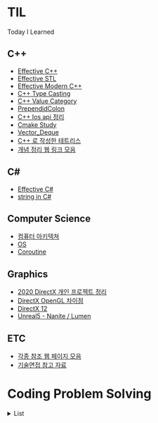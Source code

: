 # TIL
Today I Learned


## C++
- [Effective C++](https://github.com/wlsvy/TIL/tree/master/Document/C%2B%2B/Effective%20C%2B%2B/EffectiveCPP/EffectiveCPP/EffectiveC%2B%2B)
- [Effective STL](https://github.com/wlsvy/TIL/tree/master/Document/C%2B%2B/EffectiveSTL/EffectiveSTL/EffectiveSTL)
- [Effective Modern C++](https://github.com/wlsvy/TIL/tree/master/Document/C%2B%2B/Effective%20Modern%20C%2B%2B/EffectiveModernCpp)
- [C++ Type Casting](https://github.com/wlsvy/TIL/blob/master/Document/C++/Cpp%20Type%20Casting.md)
- [C++ Value Category](https://github.com/wlsvy/TIL/blob/master/Document/C%2B%2B/C%2B%2B%20Value%20Category.md)
- [PrependidColon](https://github.com/wlsvy/TIL/blob/master/Document/C%2B%2B/PrependedColon.md)
- [C++ Ios api 정리](https://gist.github.com/wlsvy/329df8104a9b51bd65f6cda0dc2acde4#Category)
- [Cmake Study](https://github.com/wlsvy/CMake_Study)
- [Vector_Deque](https://github.com/wlsvy/TIL/blob/master/Document/C%2B%2B/Vector_Deque.md)
- [C++ 로 작성한 테트리스](https://github.com/wlsvy/Tetris)
- [개념 정리 웹 링크 모음](https://github.com/wlsvy/TIL/blob/master/Document/C%2B%2B/cppStudyReference.md)

## C#
- [Effective C#](https://github.com/wlsvy/TIL/tree/master/Document/C%23/Effective%20CSharp/EffectiveCSharp)
- [string in C#](https://github.com/wlsvy/TIL/blob/master/Document/C%23/String.md)

## Computer Science
- [컴퓨터 아키텍쳐](https://github.com/wlsvy/TIL/blob/master/Document/ComputerScience/ComputerArchitecture.md)
- [OS](https://github.com/wlsvy/TIL/blob/master/Document/ComputerScience/OperatingSystem.md)
- [Coroutine](https://github.com/wlsvy/TIL/blob/master/Document/ComputerScience/Coroutine.md)

## Graphics
- [2020 DirectX 개인 프로젝트 정리](https://github.com/wlsvy/TIL/blob/master/Document/Graphics/2020_DirectX_Project.md)
- [DirectX OpenGL 차이점](https://github.com/wlsvy/TIL/blob/master/Document/Graphics/DirectX_OpenGL_Difference.md)
- [DirectX 12](https://github.com/wlsvy/TIL/blob/master/Document/Graphics/DirectX12.md)
- [Unreal5 - Nanite / Lumen](https://github.com/wlsvy/TIL/blob/master/Document/Graphics/Unreal5_NaniteAndLumen.md)

## ETC
- [각종 참조 웹 페이지 모음](https://gist.github.com/wlsvy/8e4762beb84729aecb6262a0fbf69b24)
- [기술면접 참고 자료](https://github.com/wlsvy/TIL/blob/master/Document/InterviewPreparation/tech-interview-Reference.md)

# Coding Problem Solving

<details>
<summary>List</summary>

문제 | 분류 | 설명 | 해답 코드  
|---|---|---|---|
[소수 만들기](https://programmers.co.kr/learn/courses/30/lessons/12977), [소수 찾기](https://programmers.co.kr/learn/courses/30/lessons/12921#) | 소수 | 앞으로 소수 관련 문제 풀때 참조합시다. | [MakePrime](https://github.com/wlsvy/TIL/blob/master/Coding_Problem_Solving/MakePrime.cpp), [FindPrime](https://github.com/wlsvy/TIL/blob/master/Coding_Problem_Solving/FindPrime.cpp)
[KnightL on a Chessboard](https://www.hackerrank.com/challenges/knightl-on-chessboard/problem) | BFS, 중급 | 체스판 한쪽 끝에서 반대편 끝까지 체스말(나이트Knight)를 최소 몇 번 안에 이동시킬 수 있는지 찾기 | [KnightL on a Chessboard](https://github.com/wlsvy/TIL/blob/master/Coding_Problem_Solving/KnightL%20on%20a%20Chessboard.md)
[Friend Circle Queries](https://www.hackerrank.com/challenges/friend-circle-queries/problem) | UnionFind, 중급 | 여러 사람들 중 악수한 사람끼리 이어진 그룹의 크기 구하기 | [Friend Circle Queries](https://github.com/wlsvy/TIL/blob/master/Coding_Problem_Solving/Friend%20Circle%20Queries.cpp)
[Connected Cells in a Grid](https://www.hackerrank.com/challenges/connected-cell-in-a-grid/problem) | DFS, 그래프, 중급 | 조건을 만족하는 인접한 셀(cell) 연결된 총 갯수 구하기 | [Connected Cells in a Grid](https://github.com/wlsvy/TIL/blob/master/Coding_Problem_Solving/Connected%20Cells%20in%20a%20Grid.cpp)
[Cut the Tree](https://www.hackerrank.com/challenges/cut-the-tree/problem) | DFS, 그래프, 중급 | 노드로 이루어진 트리의 특정 선분을 잘랐을 때 분할된 트리 노드의 가중치 합 구하기, DFS 응용. 재귀 함수 호출 할때 깊이 들어가면서 가중치 합을 연산하는 것이 아닌, 함수 호출이 끝나고 빠져나오면서 연산하는 것이 포인트 | [Cut the Tree](https://github.com/wlsvy/TIL/blob/master/Coding_Problem_Solving/Cut%20the%20Tree.cpp)
[Count Luck](https://www.hackerrank.com/challenges/count-luck/problem) | DFS, 미로 | 미로의 목적지에 도달할 때 까지 마주친 갈림길의 수 구하기 | [Count Luck](https://github.com/wlsvy/TIL/blob/master/Coding_Problem_Solving/Count%20Luck.cpp)
[Synchronous Shopping](https://www.hackerrank.com/challenges/synchronous-shopping/problem) | BFS, 다익스트라 | BFS 고난도 문제, 두 마리의 고양이가 상점가를 돌면서 종류별로 생선을 구한다. 두 마리 고양이가 목적지에서 만날 때까지 두 마리 고양이의 이동거리 중 최대값 구하기 | [Synchronous Shopping](https://gist.github.com/wlsvy/e0602509012c0d794f4164a3b4a13e4d)
[Minimum Loss](https://www.hackerrank.com/challenges/minimum-loss/problem) | 정렬 | 배열의 원소 중, A - B 가 음수이면서 그 절대값 차이가 제일 작을 때의 값 찾기 | [Minimum Loss](https://github.com/wlsvy/TIL/blob/master/Coding_Problem_Solving/Minimum%20Loss.cpp)
[Matrix Layer Rotation](https://www.hackerrank.com/challenges/matrix-rotation-algo/problem) | 이중 배열, 테두리 회정 | 이중 배열의 원소들을 반시계 방향으로 회전 | [Matrix Layer Rotation](https://github.com/wlsvy/TIL/blob/master/Coding_Problem_Solving/Matrix%20Layer%20Rotation.cpp)  + [이중 배열을 회전시키는 방법들](https://github.com/wlsvy/TIL/blob/master/Coding_Problem_Solving/RotateMatrix.cpp)
[Snakes and Ladders](https://www.hackerrank.com/challenges/the-quickest-way-up/problem) | BFS | 뱀과 사다리 게임, 시작 지점에서 도착 지점에 도달하기 까지 주사위를 최소 몇 번 던져야 하는지 구하기, 주사위 면에 따른 BFS 분기를 활용하는 것이 포인트 | [Snakes and Ladders](https://github.com/wlsvy/TIL/blob/master/Coding_Problem_Solving/Snakes%20and%20Ladders_QuickWay.cpp)
[Red Knight's Shortest Path](https://www.hackerrank.com/challenges/red-knights-shortest-path/problem) | BFS 응용 <br>경로 기록 <br>중복 경로 처리 <br>체스 | 체스말 옮기기, 시작 지점에서 도착 지점 까지 도달하기 위한 최소 이동 횟수 및 목적지까지 이동한 방향 출력, 그리고 중복되는 경로가 존재하면 규칙에 따라 우선순위에 높은 경로를 선택. | [Red Knight's Shortest Path](https://github.com/wlsvy/TIL/blob/master/Coding_Problem_Solving/Red%20Knight's%20Shortest%20Path.cpp)
[Short Palindrome](https://www.hackerrank.com/challenges/short-palindrome/problem) | DP <br>문자열 | (난이도 어려움) 특정 문자열에서 조건을 만족하는 경우의 수 찾기.<br> (0 <= a < b < c < d < 문자열 길이, str[a] == str[d] && str[b] == str[c]) | [Short Palindrome](https://github.com/wlsvy/TIL/blob/master/Coding_Problem_Solving/Short%20Palindrome.cpp)
[Prim's (MST) : Special Subtree](https://www.hackerrank.com/challenges/primsmstsub/problem) | Prim <br>그래프 | 최소 신장 트리를 구하는 prim 알고리즘 작성 | [Prim_MST](https://github.com/wlsvy/TIL/blob/master/Coding_Problem_Solving/Prim_MST.cpp)
[Kruskal (MST): Really Special Subtree](https://www.hackerrank.com/challenges/kruskalmstrsub/problem) | Kruskal, <br>UnionFind, <br>그래프 | 최소 신장 트리를 구하는 kruskal 알고리즘 작성 | [Kruskal_MST](https://github.com/wlsvy/TIL/blob/master/Coding_Problem_Solving/Kruskal_MST.cpp)
[Dijkstra: Shortest Reach 2](https://www.hackerrank.com/challenges/dijkstrashortreach/problem?h_r=next-challenge&h_v=zen&h_r=next-challenge&h_v=zen) | 다익스트라, <br>최소길이, <br>그래프 | 시작 노드를 기준으로 다른 노드까지 최소 거리를 구하는 다익스트라 알고리즘 작성 | [Dijkstra](https://github.com/wlsvy/TIL/blob/master/Coding_Problem_Solving/Dijkstra.cpp)
[문자열 압축](https://programmers.co.kr/learn/courses/30/lessons/60057?language=cpp) | 문자열<br>카카오 | 문자열 압축 알고리즘 작성, 예외처리가 까다로운 문제<br>압축 숫자 자릿 수(0, 10 차이), 초기 위치 관련, 압축되지 않는 나머지 문자열 예외처리 | [StringCompression](https://github.com/wlsvy/TIL/blob/master/Coding_Problem_Solving/KakaoBlind2020_StringCompression.cpp)
[후보키](https://programmers.co.kr/learn/courses/30/lessons/42890#) | 카카오, 비트연산 | 관계형 데이터 테이블에서 후보키 찾기 | [CandidateKey](https://gist.github.com/wlsvy/119e26a6d211f95188736f3021d45d94)
[무지의 먹방 라이브](https://programmers.co.kr/learn/courses/30/lessons/42891#) | 카카오 |  | [EatingShow](https://gist.github.com/wlsvy/05b6468833bca4a52852faf51803bee5)
[괄호 변환](https://programmers.co.kr/learn/courses/30/lessons/60058) | 문자열,<br>괄호처리,<br>카카오 | 괄호 처리 알고리즘 작성 + 괄호 유효성 검사 | [ChangeParenthesis](https://github.com/wlsvy/TIL/blob/master/Coding_Problem_Solving/KakaoBlind2020_ChangeParenthesis.cpp)
[자물쇠와 열쇠](https://programmers.co.kr/learn/courses/30/lessons/60059) | 이중배열 회전,<br>카카오 | key 와 lock 이중배열에 대해서, key를 이동시키거나 회전시켜서 lock 에 딱 맞출 수 있는지 구하기 | [Lock](https://github.com/wlsvy/TIL/blob/master/Coding_Problem_Solving/KakaoBlind2020_Lock.cpp)
[가사 검색](https://programmers.co.kr/learn/courses/30/lessons/60060) | 트라이(Trie),<br> 문자열 검색,<br>카카오 | 쿼리(ex : st????)에 대해서 조건을 만족하는 문자열 갯수 찾기<br> - 쿼리와 동일한 길이 <br> - 쿼리의 ?를 제외한 문자는 전부 동일 | [StringSearch](https://github.com/wlsvy/TIL/blob/master/Coding_Problem_Solving/KakaoBlind2020_StringSearch.cpp)
[Goodland Electricity](https://www.hackerrank.com/challenges/pylons/problem) | 그리디,<br> 배열 응용 | 특정 도시들의 정보가 배열로 주어졌을 때, 발전기를 설치하는 최소 횟수 구하기. 시간 효율성을 위해서 배열을 독특한 방식으로 사용해야 하는 것이 특징 | [Goodland Electricity](https://github.com/wlsvy/TIL/blob/master/Coding_Problem_Solving/Goodland%20Electricity.cpp)
[Candies](https://www.hackerrank.com/challenges/candies/problem) | 그리디,<br> 스택 | 배열내 인접한 원소의 값(학생 학년) 차이에 따라 사탕을 나눠주기. 최소로 필요한 사탕 갯수 구하기 | [Candies](https://github.com/wlsvy/TIL/blob/master/Coding_Problem_Solving/Candies.cpp)
[멀쩡한 사각형](https://programmers.co.kr/learn/courses/30/lessons/62048) | 최소공배수 | 격자로 나뉘어진 직사각형에서 대각선을 그었을 때, 대각선이 지나가는 격자 사각형 개수를 구하기 | [IntactRectangle](https://github.com/wlsvy/TIL/blob/master/Coding_Problem_Solving/IntactRectangle.cpp) [Lcm, Gcd](https://github.com/wlsvy/TIL/blob/master/Coding_Problem_Solving/Helper/LCM_GCD.cpp)
[Gena Playing Hanoi](https://www.hackerrank.com/challenges/gena/problem) | 하노이,<br> BFS | 4개의 기둥을 활용하는 하노이의 탑, BFS를 활용하여 해결하는 방식이 참신했던 문제 | [Gena Playing Hanoi](https://github.com/wlsvy/TIL/blob/master/Coding_Problem_Solving/Gena%20Playing%20Hanoi.cpp)
[예산](https://programmers.co.kr/learn/courses/30/lessons/43237#) | 이분탐색 | 이분탐색을 활용하는 기본적인 문제입니다. | [BinarySearch_Budget](https://github.com/wlsvy/TIL/blob/master/Coding_Problem_Solving/BinarySearch_Budget.cpp)
[입국심사](https://programmers.co.kr/learn/courses/30/lessons/43238) | 이분탐색 | 이분탐색을 활용하는 기본적인 문제입니다. | [Immigration](https://github.com/wlsvy/TIL/blob/master/Coding_Problem_Solving/Immigration.cpp)
[추석 트래픽](https://programmers.co.kr/learn/courses/30/lessons/17676) | 카카오, 문자열 | 어떤 작업의 시작/종료 시간이 주어졌을 때, 특정 1초 구간에서 처리되는 작업의 최대 개수 구하기 | [ThanksgivingDayTraffic](https://github.com/wlsvy/TIL/blob/master/Coding_Problem_Solving/ThanksgivingDayTraffic.cpp)
[매칭 점수](https://programmers.co.kr/learn/courses/30/lessons/42893) | 카카오, 문자열 | 웹페이지 html을 분석하고 매칭점수 구하기 | [MatchingScore](https://gist.github.com/wlsvy/5f7fca5769759f008706da73bc83e85d)
[블록 게임](https://programmers.co.kr/learn/courses/30/lessons/42894) | 카카오, 테트리스 | 특정 테트리스 블록이 쌓인 상태에서, 추가적인 1x1 칸 블록을 임의로 삽입할 때 제거할 수 있는 블록의 최대 갯수 구하기 | [BlockGame](https://gist.github.com/wlsvy/bbb650588fef44c8aa663fd8e19cc262)
[기둥과 보 짓기](https://programmers.co.kr/learn/courses/30/lessons/60061#) | 카카오 | 격자 칸에 대해서, 가로/세로선을 차지하는 물체를 다루는 문제 | [ConstructPillarAndBeam](https://github.com/wlsvy/TIL/blob/master/Coding_Problem_Solving/ConstructPillarAndBeam.cpp)
[외벽 점검](https://programmers.co.kr/learn/courses/30/lessons/60062) | 카카오, DFS | DFS 응용 문제 | [WallChecking](https://github.com/wlsvy/TIL/blob/master/Coding_Problem_Solving/WallChecking.cpp)
[블록 이동하기](https://programmers.co.kr/learn/courses/30/lessons/60063) | 카카오, BFS, 미로 | BFS 응용 문제, 좌표 두 칸을 차지하는 로봇을 회전시켜가며, 목적지 까지 이동시킬 때 최소 이동 횟수를 구하자 | [MoveBlock](https://github.com/wlsvy/TIL/blob/master/Coding_Problem_Solving/MoveBlock.cpp)
[호텔 방 배정](https://programmers.co.kr/learn/courses/30/lessons/64063) | 카카오, UnionFind | 연속된 순서의 숫자중 가장 마지막 값을 빠르게 찾는 법을 구현하는 것이 포인트  | [HotelReservation](https://github.com/wlsvy/TIL/blob/master/Coding_Problem_Solving/HotelReservation.cpp)
[징검다리 건너기](https://programmers.co.kr/learn/courses/30/lessons/64062) | 카카오, 이분탐색 | 특정 횟수 만큼 밟으면 중간의 돌이 사라지는 징검다리 문제. | [SteppingStone](https://github.com/wlsvy/TIL/blob/master/Coding_Problem_Solving/SteppingStone.cpp)
[튜플](https://programmers.co.kr/learn/courses/30/lessons/64065) | 카카오, 문자열 | 문제 풀이 로직보다 문자열 분석이 더 귀찮은 문제 | [Tuple](https://github.com/wlsvy/TIL/blob/master/Coding_Problem_Solving/Tuple.cpp)
[불량사용자](https://programmers.co.kr/learn/courses/30/lessons/64064) | 카카오, DFS | DFS 응용 문제, 제재 대상 아이디와 유저 아이디를 매칭 시키는 방법이 이전까지 풀어왔던 DFS 방식과는 다르다. | [IllegalUser](https://github.com/wlsvy/TIL/blob/master/Coding_Problem_Solving/IllegalUser.cpp)
[수식 최대화](https://programmers.co.kr/learn/courses/30/lessons/67257) | 카카오, 문자열, 사칙연산 | 연산자 우선순위에 따라 수식 표현식 결과의 최댓값을 구하는 문제.  | [MaximizeExpression](https://github.com/wlsvy/TIL/blob/master/Coding_Problem_Solving/MaximizeExpression.cpp)
[보석 쇼핑](https://programmers.co.kr/learn/courses/30/lessons/67258) | 카카오, 배열 | 조건을 만족하는 배열의 연속된 범위를 구하는 문제.  | [GemShopping](https://github.com/wlsvy/TIL/blob/master/Coding_Problem_Solving/GemShopping.cpp)
[동굴 탐험](https://programmers.co.kr/learn/courses/30/lessons/67260) | 카카오, DFS/BFS | DFS/BFS 응용 문제, 특정 노드는 바로 접근할 수 없으며, 다른 임의의 노드에 방문한 뒤부터 잡근이 가능. 특정 노드를 방문하기 위해 선행되는 조건을 만족하는지 확인하는 과정에 주의하자. | [CaveAdventure](https://github.com/wlsvy/TIL/blob/master/Coding_Problem_Solving/CaveAdventure.cpp)
[지형 이동](https://programmers.co.kr/learn/courses/30/lessons/62050) | BFS, 크루스컬 | BFS 응용 문제, 지형에 해당하는 칸마다 높이 값이 존재하며, 두 지역의 높이 차이가 특정 값보다 크다면 올라갈 때 사다리를 사용해야 한다. 최종적으로 필요한 사다리의 길이를 구하는 문제. 개인적으로 시간초과(set 데이터 비교 관련)으로 고생한 문제 **크루스컬을 활용하는 방법도 존재**  | [ExploreTerrain](https://github.com/wlsvy/TIL/blob/master/Coding_Problem_Solving/ExploreTerrain.cpp)
[Max Array Sum](https://www.hackerrank.com/challenges/max-array-sum/problem?h_l=interview&playlist_slugs%5B%5D=interview-preparation-kit&playlist_slugs%5B%5D=dynamic-programming) | DP | 한칸 간격을 두고 인접한 배열 원소의 합을 구하기. 다수의 경우 중에서 최대값을 출력  | [Max Array Sum](https://github.com/wlsvy/TIL/blob/master/Coding_Problem_Solving/Max%20Array%20Sum.cpp)
[스티커 모으기(2)](https://programmers.co.kr/learn/courses/30/lessons/12971) | DP | 일차원 DP 응용 문제  | [CollectingSticker](https://github.com/wlsvy/TIL/blob/master/Coding_Problem_Solving/CollectingSticker.cpp)
[땅따먹기](https://programmers.co.kr/learn/courses/30/lessons/12913) | DP | 이차원 DP  | [Hopscotch](https://github.com/wlsvy/TIL/blob/master/Coding_Problem_Solving/Hopscotch.cpp)
[가장 큰 정사각형 찾기](https://programmers.co.kr/learn/courses/30/lessons/12905#) | DP | 이차원 DP, 0과 1로 이루어진 2차원 배열에서 1이 차지하는 칸에 대해 가장 큰 정사각형 찾기 | [FindBiggestSquare](https://github.com/wlsvy/TIL/blob/master/Coding_Problem_Solving/FindBiggestSquare.cpp)
[Lego Blocks](https://www.hackerrank.com/challenges/lego-blocks/problem) | DP, 블록쌓기 | 특정 칸을 완전히 채울 수 있게 레고블록을 사용하는 경우의 수 구하기. 접근법에 대한 배경지식이 없으면 코드 이해가 어려우니, 해설 페이지를 반드시 참조할 것. | [LegoBlocks](https://github.com/wlsvy/TIL/blob/master/Coding_Problem_Solving/LegoBlocks.cpp)
[도둑질](https://programmers.co.kr/learn/courses/30/lessons/42897) | DP | 일차원 DP 응용문제, 스티커 모으기(2) 와 비슷한 유형 | [Theft](https://gist.github.com/wlsvy/dae136e5061a5ec276f179ae8e065856)
[3 x N 타일링](https://programmers.co.kr/learn/courses/30/lessons/12902) | DP, 블록쌓기 | 일차원 DP 응용문제, [접근법은 여기서 확인](https://wonillism.github.io/programmers/Programmers-3xn-tiling/) | [3xN_tiling](https://gist.github.com/wlsvy/768ec04cacdbd50dbbf2016925933495)
[Xor and Sum](https://www.hackerrank.com/challenges/xor-and-sum/problem) | 비트 연산 | 두 개의 2진수 값에 대해서, 한쪽 값을 1비트 씩 쉬프트 시킬 때 마다, 두 값의 xor 결과의 합을 구하기. (어려움)  | [xor-and-sum](https://github.com/wlsvy/TIL/blob/master/Coding_Problem_Solving/xor-and-sum.cpp)
[지형 편집](https://programmers.co.kr/learn/courses/30/lessons/12984#) | 이분 탐색 | 블록을 쌓아 만든(마인크래프트 처럼) 지형에서 서로 다른 높낮이를 균일하게 만들 때 블록을 새로 만들거나 삭제할 때 들어가는 총 비용 구하기. 이분 탐색을 활용하지 않은 보다 간단한 해법이 존재한다.  | [EditTerrain](https://github.com/wlsvy/TIL/blob/master/Coding_Problem_Solving/EditTerrain.cpp)


## 좀더 효율적인 문제풀이를 위해서
- #### 예외처리가 복잡해보인다 싶으면 일단 DFS/BFS를 먼저 생각하자
- #### 데이터 갯수가 많아 DFS/BFS 적용이 어렵다면 DP를 생각하자.
- #### map/unordered_map/set 등을 써야할 필요성을 느낀다면 그 전에 먼저 배열을 적용할 수 있는지 생각하자
- #### STL 컨테이너를 활용하는 경우, 더 빠른 코드 작성과, 가독성을 위해서 반복자(iterator) 사용은 자제하자.

### Helper Resources
- [TypeAliasing](https://github.com/wlsvy/TIL/blob/master/Coding_Problem_Solving/Helper/TypeAliasing.cpp)  
- [GetArraySize](https://github.com/wlsvy/TIL/blob/master/Coding_Problem_Solving/Helper/GetArraySize.cpp)  
- [ContainerOutstream](https://github.com/wlsvy/TIL/blob/master/Coding_Problem_Solving/Helper/OutstreamHelper.cpp)  
- [Lcm, Gcd](https://github.com/wlsvy/TIL/blob/master/Coding_Problem_Solving/Helper/LCM_GCD.cpp)

</details>




